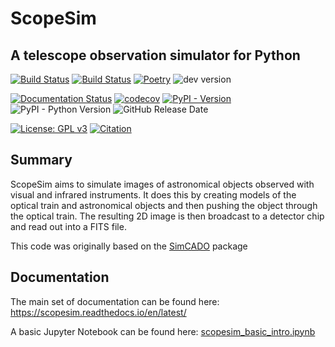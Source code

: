 # ScopeSim
## A telescope observation simulator for Python

[![Build Status](https://github.com/AstarVienna/ScopeSim/actions/workflows/tests.yml/badge.svg)](https://github.com/AstarVienna/ScopeSim/actions/workflows/tests.yml/badge.svg)
[![Build Status](https://github.com/AstarVienna/ScopeSim/actions/workflows/notebooks_with_irdb_download.yml/badge.svg)](https://github.com/AstarVienna/ScopeSim/actions/workflows/notebooks_with_irdb_download.yml/badge.svg)
[![Poetry](https://img.shields.io/endpoint?url=https://python-poetry.org/badge/v0.json)](https://python-poetry.org/)
![dev version](https://img.shields.io/badge/dynamic/toml?url=https%3A%2F%2Fraw.githubusercontent.com%2FAstarVienna%2FScopeSim%2Fmain%2Fpyproject.toml&query=%24.project.version&label=dev%20version&color=teal)

[![Documentation Status](https://readthedocs.org/projects/scopesim/badge/?version=latest)](https://scopesim.readthedocs.io/en/latest)
[![codecov](https://codecov.io/gh/AstarVienna/ScopeSim/graph/badge.svg)](https://codecov.io/gh/AstarVienna/ScopeSim)
[![PyPI - Version](https://img.shields.io/pypi/v/ScopeSim)](https://pypi.org/project/ScopeSim/)
![PyPI - Python Version](https://img.shields.io/pypi/pyversions/ScopeSim)
![GitHub Release Date](https://img.shields.io/github/release-date/AstarVienna/ScopeSim)

[![License: GPL v3](https://img.shields.io/badge/License-GPLv3-blue.svg)](https://www.gnu.org/licenses/gpl-3.0)
[![Citation](https://img.shields.io/badge/DOI-10.1117%2F12.2559784-blue)](https://doi.org/10.1117/12.2559784)

## Summary

ScopeSim aims to simulate images of astronomical objects observed with visual
and infrared instruments. It does this by creating models of the optical train
and astronomical objects and then pushing the object through the optical train.
The resulting 2D image is then broadcast to a detector chip and read out into a
FITS file.

This code was originally based on the [SimCADO](https://github.com/astronomyk/simcado) package

## Documentation
The main set of documentation can be found here:
https://scopesim.readthedocs.io/en/latest/

A basic Jupyter Notebook can be found here:
[scopesim_basic_intro.ipynb](docs/source/examples/1_scopesim_intro.ipynb)
